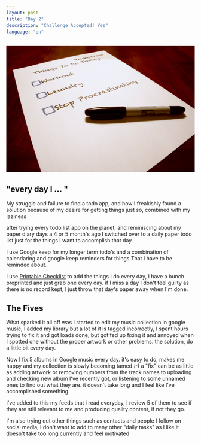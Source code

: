 ```yaml
---
layout: post
title: "Day 2"
description: "Challenge Accepted! Yes"
language: "en"
---
```


![Cover](/assets/img/posts/to-do-list.jpg)

## "every day I ... "
My struggle and failure to find a todo app, and how I freakishly found a solution because of my desire for getting things just so, combined with my laziness 
<!-- more -->
after trying every todo list app on the planet, and reminiscing about my paper diary days
a 4 or 5 month's ago I switched over to a daily paper todo list just for the things I want to accomplish that day.

I use Google keep for my longer term todo's and a combination of calendaring and google keep reminders for things That I have to be reminded about.

I use [Printable Checklist](http://printablechecklist.org/) to add the things I do every day, I have a bunch preprinted and just grab one every day.
if I miss a day I don't feel guilty as there is no record kept, I just throw that day's paper away when I'm done.

## The Fives

What sparked it all off was I started to edit my music collection in google music, I added my library but a lot of it is tagged incorrectly,
I spent hours trying to fix it and got loads done, but got fed up fixing it and annoyed when I spotted one without the proper artwork or other problems.
the solution, do a little bit every day.

Now I fix 5 albums in Google music every day. it's easy to do, makes me happy and my collection is slowly becoming tamed :-)
a "fix" can be as little as adding artwork or removing numbers from the track names to uploading and checking new album I've recently got, or listening to some unnamed ones to find out what they are. it doesn't take long and I feel like I've accomplished something.

I've added to this my feeds that i read everyday, I review 5 of them to see if they are still relevant to me and producing quality content, if not they go.

I'm also trying out other things such as contacts and people I follow on social media, I don't want to add to many other "daily tasks" as I like it doesn't take too long currently and feel motivated

